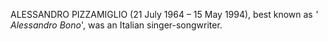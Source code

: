 ALESSANDRO PIZZAMIGLIO (21 July 1964 – 15 May 1994), best known as _' Alessandro Bono_', was an Italian singer-songwriter.
